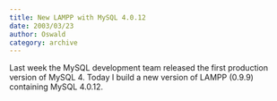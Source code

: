 ```yaml
---
title: New LAMPP with MySQL 4.0.12
date: 2003/03/23
author: Oswald
category: archive
---
```


Last week the MySQL development team released the first production version of MySQL 4. Today I build a new version of LAMPP (0.9.9) containing MySQL 4.0.12.
